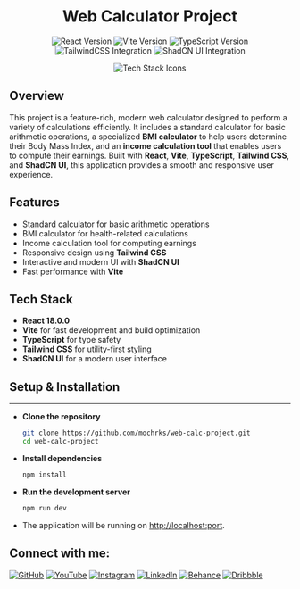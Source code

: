 <h1 align="center">Web Calculator Project</h1>

<p align="center">
  <img src="https://img.shields.io/badge/React-18.0.0-blue" alt="React Version" />
  <img src="https://img.shields.io/badge/Vite-4.0.0-brightgreen" alt="Vite Version" />
  <img src="https://img.shields.io/badge/TypeScript-4.5.0-blue" alt="TypeScript Version" />
  <img src="https://img.shields.io/badge/TailwindCSS-Integrated-06B6D4" alt="TailwindCSS Integration" />
  <img src="https://img.shields.io/badge/ShadCN-UI-ff69b4" alt="ShadCN UI Integration" />
</p>

<p align="center">
  <img src="https://skillicons.dev/icons?i=react,vite,typescript,tailwind" alt="Tech Stack Icons" />
</p>

## Overview

This project is a feature-rich, modern web calculator designed to perform a variety of calculations efficiently. It includes a standard calculator for basic arithmetic operations, a specialized **BMI calculator** to help users determine their Body Mass Index, and an **income calculation tool** that enables users to compute their earnings. Built with **React**, **Vite**, **TypeScript**, **Tailwind CSS**, and **ShadCN UI**, this application provides a smooth and responsive user experience.

## Features

- Standard calculator for basic arithmetic operations
- BMI calculator for health-related calculations
- Income calculation tool for computing earnings
- Responsive design using **Tailwind CSS**
- Interactive and modern UI with **ShadCN UI**
- Fast performance with **Vite**

## Tech Stack

- **React 18.0.0**
- **Vite** for fast development and build optimization
- **TypeScript** for type safety
- **Tailwind CSS** for utility-first styling
- **ShadCN UI** for a modern user interface

## Setup & Installation

---

- **Clone the repository**

    ```bash
    git clone https://github.com/mochrks/web-calc-project.git
    cd web-calc-project
    ```

- **Install dependencies**

    ```bash
    npm install
    ```

- **Run the development server**

    ```bash
    npm run dev
    ```

- The application will be running on [http://localhost:port](http://localhost:port).


## Connect with me:
[![GitHub](https://img.shields.io/badge/GitHub-333?style=for-the-badge&logo=github&logoColor=white)](https://github.com/mochrks)
[![YouTube](https://img.shields.io/badge/YouTube-FF0000?style=for-the-badge&logo=youtube&logoColor=white)](https://youtube.com/@Gdvisuel)
[![Instagram](https://img.shields.io/badge/Instagram-E4405F?style=for-the-badge&logo=instagram&logoColor=white)](https://instagram.com/mochrks)
[![LinkedIn](https://img.shields.io/badge/LinkedIn-0077B5?style=for-the-badge&logo=linkedin&logoColor=white)](https://linkedin.com/in/mochrks)
[![Behance](https://img.shields.io/badge/Behance-1769FF?style=for-the-badge&logo=behance&logoColor=white)](https://behance.net/mochrks)
[![Dribbble](https://img.shields.io/badge/Dribbble-EA4C89?style=for-the-badge&logo=dribbble&logoColor=white)](https://dribbble.com/mochrks)

